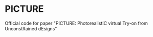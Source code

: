 # PICTURE
Official code for paper "PICTURE: PhotorealistIC virtual Try-on from UnconstRained dEsigns"
